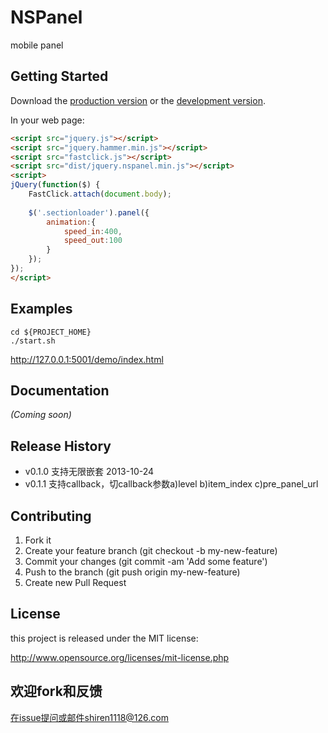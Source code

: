 # NSPanel

mobile panel

## Getting Started
Download the [production version][min] or the [development version][max].

[min]: https://raw.github.com/i5ting/nspanel.js/master/dist/jquery.nspanel.min.js
[max]: https://raw.github.com/i5ting/nspanel.js/master/dist/jquery.nspanel.js

In your web page:

```html
<script src="jquery.js"></script>
<script src="jquery.hammer.min.js"></script>
<script src="fastclick.js"></script>
<script src="dist/jquery.nspanel.min.js"></script>
<script>
jQuery(function($) {
	FastClick.attach(document.body);
	
	$('.sectionloader').panel({
		animation:{
			speed_in:400,
			speed_out:100
		}
	});
});
</script>
```
## Examples

```
cd ${PROJECT_HOME}
./start.sh
```

http://127.0.0.1:5001/demo/index.html

## Documentation

_(Coming soon)_

## Release History

- v0.1.0 支持无限嵌套 2013-10-24
- v0.1.1 支持callback，切callback参数a)level  b)item_index   c)pre_panel_url


## Contributing

1. Fork it
1. Create your feature branch (git checkout -b my-new-feature)
1. Commit your changes (git commit -am 'Add some feature')
1. Push to the branch (git push origin my-new-feature)
1. Create new Pull Request

## License

this project is released under the MIT license:

http://www.opensource.org/licenses/mit-license.php

## 欢迎fork和反馈

在issue提问或邮件shiren1118@126.com
